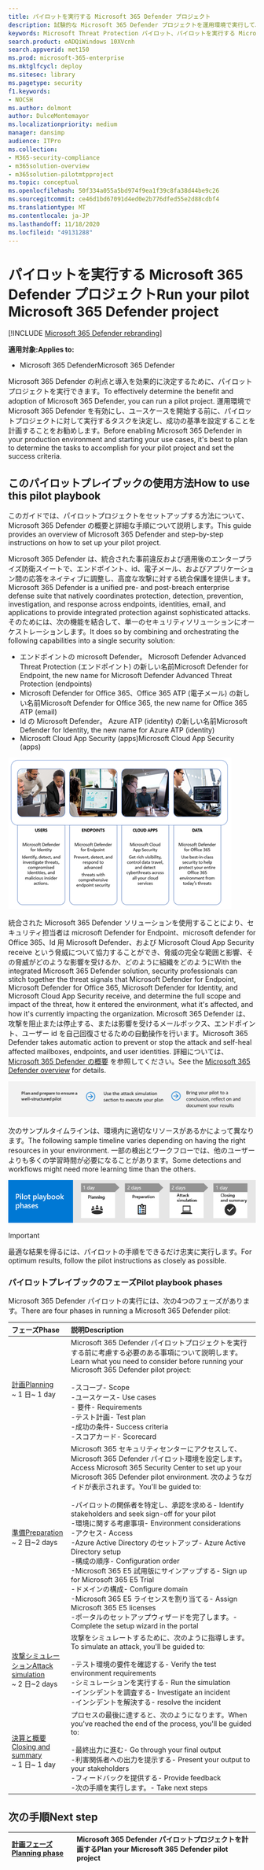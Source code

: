 ```yaml
---
title: パイロットを実行する Microsoft 365 Defender プロジェクト
description: 試験的な Microsoft 365 Defender プロジェクトを運用環境で実行して、Microsoft 365 Defender の利点と導入を効果的に決定します。
keywords: Microsoft Threat Protection パイロット、パイロットを実行する Microsoft threat protection プロジェクトを実行する、microsoft threat protection を運用環境において評価する、Microsoft Threat Protection パイロットプロジェクト、サイバーセキュリティ、高度な永続脅威、エンタープライズセキュリティ、デバイス、デバイス、id、ユーザー、データ、アプリケーション、インシデント、自動化された調査と修復、高度な検索
search.product: eADQiWindows 10XVcnh
search.appverid: met150
ms.prod: microsoft-365-enterprise
ms.mktglfcycl: deploy
ms.sitesec: library
ms.pagetype: security
f1.keywords:
- NOCSH
ms.author: dolmont
author: DulceMontemayor
ms.localizationpriority: medium
manager: dansimp
audience: ITPro
ms.collection:
- M365-security-compliance
- m365solution-overview
- m365solution-pilotmtpproject
ms.topic: conceptual
ms.openlocfilehash: 50f334a055a5bd974f9ea1f39c8fa38d44be9c26
ms.sourcegitcommit: ce46d1bd67091d4ed0e2b776dfed55e2d88cdbf4
ms.translationtype: MT
ms.contentlocale: ja-JP
ms.lasthandoff: 11/18/2020
ms.locfileid: "49131288"
---
```

# <a name="run-your-pilot-microsoft-365-defender-project"></a><span data-ttu-id="b087c-104">パイロットを実行する Microsoft 365 Defender プロジェクト</span><span class="sxs-lookup"><span data-stu-id="b087c-104">Run your pilot Microsoft 365 Defender project</span></span> 

[!INCLUDE [Microsoft 365 Defender rebranding](../includes/microsoft-defender.md)]


<span data-ttu-id="b087c-105">**適用対象:**</span><span class="sxs-lookup"><span data-stu-id="b087c-105">**Applies to:**</span></span>
- <span data-ttu-id="b087c-106">Microsoft 365 Defender</span><span class="sxs-lookup"><span data-stu-id="b087c-106">Microsoft 365 Defender</span></span>

<span data-ttu-id="b087c-107">Microsoft 365 Defender の利点と導入を効果的に決定するために、パイロットプロジェクトを実行できます。</span><span class="sxs-lookup"><span data-stu-id="b087c-107">To effectively determine the benefit and adoption of Microsoft 365 Defender, you can run a pilot project.</span></span> <span data-ttu-id="b087c-108">運用環境で Microsoft 365 Defender を有効にし、ユースケースを開始する前に、パイロットプロジェクトに対して実行するタスクを決定し、成功の基準を設定することを計画することをお勧めします。</span><span class="sxs-lookup"><span data-stu-id="b087c-108">Before enabling Microsoft 365 Defender in your production environment and starting your use cases, it's best to plan to determine the tasks to accomplish for your pilot project and set the success criteria.</span></span> 


## <a name="how-to-use-this-pilot-playbook"></a><span data-ttu-id="b087c-109">このパイロットプレイブックの使用方法</span><span class="sxs-lookup"><span data-stu-id="b087c-109">How to use this pilot playbook</span></span>

<span data-ttu-id="b087c-110">このガイドでは、パイロットプロジェクトをセットアップする方法について、Microsoft 365 Defender の概要と詳細な手順について説明します。</span><span class="sxs-lookup"><span data-stu-id="b087c-110">This guide provides an overview of Microsoft 365 Defender and step-by-step instructions on how to set up your pilot project.</span></span> 

<span data-ttu-id="b087c-111">Microsoft 365 Defender は、統合された事前違反および適用後のエンタープライズ防衛スイートで、エンドポイント、id、電子メール、およびアプリケーション間の応答をネイティブに調整し、高度な攻撃に対する統合保護を提供します。</span><span class="sxs-lookup"><span data-stu-id="b087c-111">Microsoft 365 Defender is a unified pre- and post-breach enterprise defense suite that natively coordinates protection, detection, prevention, investigation, and response across endpoints, identities, email, and applications to provide integrated protection against sophisticated attacks.</span></span> <span data-ttu-id="b087c-112">そのためには、次の機能を結合して、単一のセキュリティソリューションにオーケストレーションします。</span><span class="sxs-lookup"><span data-stu-id="b087c-112">It does so by combining and orchestrating the following capabilities into a single security solution:</span></span>
  - <span data-ttu-id="b087c-113">エンドポイントの microsoft Defender。 Microsoft Defender Advanced Threat Protection (エンドポイント) の新しい名前</span><span class="sxs-lookup"><span data-stu-id="b087c-113">Microsoft Defender for Endpoint, the new name for Microsoft Defender Advanced Threat Protection (endpoints)</span></span>
  - <span data-ttu-id="b087c-114">Microsoft Defender for Office 365、Office 365 ATP (電子メール) の新しい名前</span><span class="sxs-lookup"><span data-stu-id="b087c-114">Microsoft Defender for Office 365, the new name for Office 365 ATP (email)</span></span> 
  - <span data-ttu-id="b087c-115">Id の Microsoft Defender。 Azure ATP (identity) の新しい名前</span><span class="sxs-lookup"><span data-stu-id="b087c-115">Microsoft Defender for Identity, the new name for Azure ATP (identity)</span></span> 
  - <span data-ttu-id="b087c-116">Microsoft Cloud App Security (apps)</span><span class="sxs-lookup"><span data-stu-id="b087c-116">Microsoft Cloud App Security (apps)</span></span>

![画像 of_Microsoft ユーザーの場合は 365 Defender ソリューション、エンドポイントの場合は microsoft defender、エンドポイントの場合は microsoft defender、クラウドアプリの場合は microsoft Cloud App Security、データについては Microsoft Defender for Office 365](../../media/mtp/m365pillars.png)

<span data-ttu-id="b087c-118">統合された Microsoft 365 Defender ソリューションを使用することにより、セキュリティ担当者は microsoft Defender for Endpoint、microsoft defender for Office 365、Id 用 Microsoft Defender、および Microsoft Cloud App Security receive という脅威について協力することができ、脅威の完全な範囲と影響、その脅威がどのような影響を受けるか、どのように組織をどのように</span><span class="sxs-lookup"><span data-stu-id="b087c-118">With the integrated Microsoft 365 Defender solution, security professionals can stitch together the threat signals that Microsoft Defender for Endpoint, Microsoft Defender for Office 365, Microsoft Defender for Identity, and Microsoft Cloud App Security receive, and determine the full scope and impact of the threat, how it entered the environment, what it's affected, and how it's currently impacting the organization.</span></span> <span data-ttu-id="b087c-119">Microsoft 365 Defender は、攻撃を阻止または停止する、または影響を受けるメールボックス、エンドポイント、ユーザー id を自己回復させるための自動操作を行います。</span><span class="sxs-lookup"><span data-stu-id="b087c-119">Microsoft 365 Defender takes automatic action to prevent or stop the attack and self-heal affected mailboxes, endpoints, and user identities.</span></span> <span data-ttu-id="b087c-120">詳細については、 [Microsoft 365 Defender の概要](https://docs.microsoft.com/microsoft-365/security/mtp/microsoft-threat-protection) を参照してください。</span><span class="sxs-lookup"><span data-stu-id="b087c-120">See the [Microsoft 365 Defender overview](https://docs.microsoft.com/microsoft-365/security/mtp/microsoft-threat-protection) for details.</span></span>

![Microsoft 365 Defender パイロットの実行フェーズ](../../media/pilotphases.png)

<span data-ttu-id="b087c-122">次のサンプルタイムラインは、環境内に適切なリソースがあるかによって異なります。</span><span class="sxs-lookup"><span data-stu-id="b087c-122">The following sample timeline varies depending on having the right resources in your environment.</span></span> <span data-ttu-id="b087c-123">一部の検出とワークフローでは、他のユーザーよりも多くの学習時間が必要になることがあります。</span><span class="sxs-lookup"><span data-stu-id="b087c-123">Some detections and workflows might need more learning time than the others.</span></span>

![Microsoft 365 Defender パイロットの実行におけるサンプルタイムライン](../../media/phase-diagrams/pilot-phases.png)

>[!IMPORTANT]
><span data-ttu-id="b087c-125">最適な結果を得るには、パイロットの手順をできるだけ忠実に実行します。</span><span class="sxs-lookup"><span data-stu-id="b087c-125">For optimum results, follow the pilot instructions as closely as possible.</span></span>


### <a name="pilot-playbook-phases"></a><span data-ttu-id="b087c-126">パイロットプレイブックのフェーズ</span><span class="sxs-lookup"><span data-stu-id="b087c-126">Pilot playbook phases</span></span> 

<span data-ttu-id="b087c-127">Microsoft 365 Defender パイロットの実行には、次の4つのフェーズがあります。</span><span class="sxs-lookup"><span data-stu-id="b087c-127">There are four phases in running a Microsoft 365 Defender pilot:</span></span>

|<span data-ttu-id="b087c-128">フェーズ</span><span class="sxs-lookup"><span data-stu-id="b087c-128">Phase</span></span> | <span data-ttu-id="b087c-129">説明</span><span class="sxs-lookup"><span data-stu-id="b087c-129">Description</span></span> | 
|:-------|:-----|
| [<span data-ttu-id="b087c-130">計画</span><span class="sxs-lookup"><span data-stu-id="b087c-130">Planning</span></span>](mtp-pilot-plan.md)<br> <span data-ttu-id="b087c-131">~ 1 日</span><span class="sxs-lookup"><span data-stu-id="b087c-131">~ 1 day</span></span>| <span data-ttu-id="b087c-132">Microsoft 365 Defender パイロットプロジェクトを実行する前に考慮する必要のある事項について説明します。</span><span class="sxs-lookup"><span data-stu-id="b087c-132">Learn what you need to consider before running your Microsoft 365 Defender pilot project:</span></span> <br><br><span data-ttu-id="b087c-133">-スコープ</span><span class="sxs-lookup"><span data-stu-id="b087c-133">- Scope</span></span> <br> <span data-ttu-id="b087c-134">-ユースケース</span><span class="sxs-lookup"><span data-stu-id="b087c-134">- Use cases</span></span> <br><span data-ttu-id="b087c-135">- 要件</span><span class="sxs-lookup"><span data-stu-id="b087c-135">- Requirements</span></span> <br><span data-ttu-id="b087c-136">-テスト計画</span><span class="sxs-lookup"><span data-stu-id="b087c-136">- Test plan</span></span> <br> <span data-ttu-id="b087c-137">-成功の条件</span><span class="sxs-lookup"><span data-stu-id="b087c-137">- Success criteria</span></span> <br> <span data-ttu-id="b087c-138">-スコアカード</span><span class="sxs-lookup"><span data-stu-id="b087c-138">- Scorecard</span></span> 
| [<span data-ttu-id="b087c-139">準備</span><span class="sxs-lookup"><span data-stu-id="b087c-139">Preparation</span></span>](mtp-evaluation.md) <br><span data-ttu-id="b087c-140">~ 2 日</span><span class="sxs-lookup"><span data-stu-id="b087c-140">~2 days</span></span>|  <span data-ttu-id="b087c-141">Microsoft 365 セキュリティセンターにアクセスして、Microsoft 365 Defender パイロット環境を設定します。</span><span class="sxs-lookup"><span data-stu-id="b087c-141">Access Microsoft 365 Security Center to set up your Microsoft 365 Defender pilot  environment.</span></span> <span data-ttu-id="b087c-142">次のようなガイドが表示されます。</span><span class="sxs-lookup"><span data-stu-id="b087c-142">You'll be guided to:</span></span><br><br><span data-ttu-id="b087c-143">-パイロットの関係者を特定し、承認を求める</span><span class="sxs-lookup"><span data-stu-id="b087c-143">- Identify stakeholders and seek sign-off for your pilot</span></span> <br> <span data-ttu-id="b087c-144">-環境に関する考慮事項</span><span class="sxs-lookup"><span data-stu-id="b087c-144">- Environment considerations</span></span> <br><span data-ttu-id="b087c-145">-アクセス</span><span class="sxs-lookup"><span data-stu-id="b087c-145">- Access</span></span> <br><span data-ttu-id="b087c-146">-Azure Active Directory のセットアップ</span><span class="sxs-lookup"><span data-stu-id="b087c-146">- Azure Active Directory setup</span></span> <br> <span data-ttu-id="b087c-147">-構成の順序</span><span class="sxs-lookup"><span data-stu-id="b087c-147">- Configuration order</span></span> <br> <span data-ttu-id="b087c-148">-Microsoft 365 E5 試用版にサインアップする</span><span class="sxs-lookup"><span data-stu-id="b087c-148">- Sign up for Microsoft 365 E5 Trial</span></span> <br> <span data-ttu-id="b087c-149">-ドメインの構成</span><span class="sxs-lookup"><span data-stu-id="b087c-149">- Configure domain</span></span> <br><span data-ttu-id="b087c-150">-Microsoft 365 E5 ライセンスを割り当てる</span><span class="sxs-lookup"><span data-stu-id="b087c-150">- Assign Microsoft 365 E5 licenses</span></span> <br> <span data-ttu-id="b087c-151">-ポータルのセットアップウィザードを完了します。</span><span class="sxs-lookup"><span data-stu-id="b087c-151">- Complete the setup wizard in the portal</span></span>|
| [<span data-ttu-id="b087c-152">攻撃シミュレーション</span><span class="sxs-lookup"><span data-stu-id="b087c-152">Attack simulation</span></span>](mtp-pilot-simulate.md) <br><span data-ttu-id="b087c-153">~ 2 日</span><span class="sxs-lookup"><span data-stu-id="b087c-153">~2 days</span></span>| <span data-ttu-id="b087c-154">攻撃をシミュレートするために、次のように指導します。</span><span class="sxs-lookup"><span data-stu-id="b087c-154">To simulate an attack, you'll be guided to:</span></span><br><br><span data-ttu-id="b087c-155">-テスト環境の要件を確認する</span><span class="sxs-lookup"><span data-stu-id="b087c-155">- Verify the test environment requirements</span></span> <br><span data-ttu-id="b087c-156">-シミュレーションを実行する</span><span class="sxs-lookup"><span data-stu-id="b087c-156">-  Run the simulation</span></span> <br><span data-ttu-id="b087c-157">-インシデントを調査する</span><span class="sxs-lookup"><span data-stu-id="b087c-157">- Investigate an incident</span></span> <br><span data-ttu-id="b087c-158">-インシデントを解決する</span><span class="sxs-lookup"><span data-stu-id="b087c-158">- resolve the incident</span></span> 
| [<span data-ttu-id="b087c-159">決算と概要</span><span class="sxs-lookup"><span data-stu-id="b087c-159">Closing and summary</span></span>](mtp-pilot-close.md) <br><span data-ttu-id="b087c-160">~ 1 日</span><span class="sxs-lookup"><span data-stu-id="b087c-160">~ 1 day</span></span>| <span data-ttu-id="b087c-161">プロセスの最後に達すると、次のようになります。</span><span class="sxs-lookup"><span data-stu-id="b087c-161">When you've reached the end of the process, you'll be guided to:</span></span><br><br><span data-ttu-id="b087c-162">-最終出力に進む</span><span class="sxs-lookup"><span data-stu-id="b087c-162">- Go through your final output</span></span><br><span data-ttu-id="b087c-163">-利害関係者への出力を提示する</span><span class="sxs-lookup"><span data-stu-id="b087c-163">- Present your output to your stakeholders</span></span> <br><span data-ttu-id="b087c-164">-フィードバックを提供する</span><span class="sxs-lookup"><span data-stu-id="b087c-164">- Provide feedback</span></span> <br><span data-ttu-id="b087c-165">-次の手順を実行します。</span><span class="sxs-lookup"><span data-stu-id="b087c-165">- Take next steps</span></span> 

## <a name="next-step"></a><span data-ttu-id="b087c-166">次の手順</span><span class="sxs-lookup"><span data-stu-id="b087c-166">Next step</span></span>
|[<span data-ttu-id="b087c-167">計画フェーズ</span><span class="sxs-lookup"><span data-stu-id="b087c-167">Planning phase</span></span>](mtp-pilot-plan.md) | <span data-ttu-id="b087c-168">Microsoft 365 Defender パイロットプロジェクトを計画する</span><span class="sxs-lookup"><span data-stu-id="b087c-168">Plan your Microsoft 365 Defender pilot project</span></span> 
|:-------|:-----|
